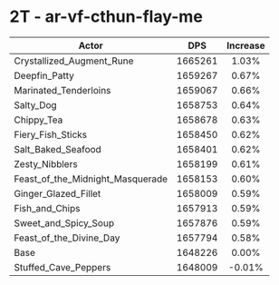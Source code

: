 # 2T - ar-vf-cthun-flay-me
| Actor | DPS | Increase |
|---|:---:|:---:|
|Crystallized_Augment_Rune|1665261|1.03%|
|Deepfin_Patty|1659267|0.67%|
|Marinated_Tenderloins|1659067|0.66%|
|Salty_Dog|1658753|0.64%|
|Chippy_Tea|1658678|0.63%|
|Fiery_Fish_Sticks|1658450|0.62%|
|Salt_Baked_Seafood|1658401|0.62%|
|Zesty_Nibblers|1658199|0.61%|
|Feast_of_the_Midnight_Masquerade|1658153|0.60%|
|Ginger_Glazed_Fillet|1658009|0.59%|
|Fish_and_Chips|1657913|0.59%|
|Sweet_and_Spicy_Soup|1657876|0.59%|
|Feast_of_the_Divine_Day|1657794|0.58%|
|Base|1648226|0.00%|
|Stuffed_Cave_Peppers|1648009|-0.01%|
